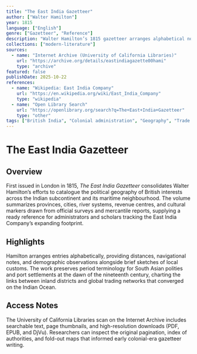 ```yaml
---
title: "The East India Gazetteer"
author: ["Walter Hamilton"]
year: 1815
language: ["English"]
genre: ["Gazetteer", "Reference"]
description: "Walter Hamilton’s 1815 gazetteer arranges alphabetical notices on British India’s provinces, towns, and trade routes, summarising distances, revenues, and local observations drawn from East India Company surveys for administrative use."
collections: ["modern-literature"]
sources:
  - name: "Internet Archive (University of California Libraries)"
    url: "https://archive.org/details/eastindiagazette00hami"
    type: "archive"
featured: false
publishDate: 2025-10-22
references:
  - name: "Wikipedia: East India Company"
    url: "https://en.wikipedia.org/wiki/East_India_Company"
    type: "wikipedia"
  - name: "Open Library Search"
    url: "https://openlibrary.org/search?q=The+East+India+Gazetteer"
    type: "other"
tags: ["British India", "Colonial administration", "Geography", "Trade and commerce", "Reference work", "Public domain"]
---
```


# The East India Gazetteer

## Overview
First issued in London in 1815, *The East India Gazetteer* consolidates Walter Hamilton’s efforts to catalogue the political geography of British interests across the Indian subcontinent and its maritime neighbourhood. The volume summarizes provinces, cities, river systems, revenue centres, and cultural markers drawn from official surveys and mercantile reports, supplying a ready reference for administrators and scholars tracking the East India Company’s expanding footprint.

## Highlights
Hamilton arranges entries alphabetically, providing distances, navigational notes, and demographic observations alongside brief sketches of local customs. The work preserves period terminology for South Asian polities and port settlements at the dawn of the nineteenth century, charting the links between inland districts and global trading networks that converged on the Indian Ocean.

## Access Notes
The University of California Libraries scan on the Internet Archive includes searchable text, page thumbnails, and high-resolution downloads (PDF, EPUB, and DjVu). Researchers can inspect the original pagination, index of authorities, and fold-out maps that informed early colonial-era gazetteer writing.
